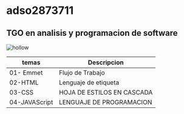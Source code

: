 # adso2873711
## TGO en analisis y programacion de software 


![hollow](http://tinyurl.com/3xbtj2d3)

|temas|Descripcion|
|-----|-----|
|01- Emmet| Flujo de Trabajo|
|02-HTML|Lenguaje de etiqueta|
|03-CSS|HOJA DE ESTILOS EN CASCADA|
|04-JAVAScript|LENGUAJE DE PROGRAMACION|
